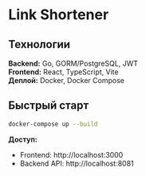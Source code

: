 # Link Shortener

## Технологии

**Backend:** Go, GORM/PostgreSQL, JWT  
**Frontend:** React, TypeScript, Vite  
**Деплой:** Docker, Docker Compose

## Быстрый старт

```bash
docker-compose up --build
```

**Доступ:**
- Frontend: http://localhost:3000
- Backend API: http://localhost:8081
